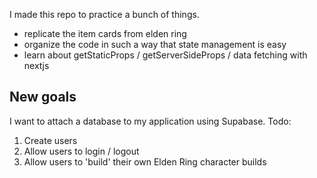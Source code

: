 I made this repo to practice a bunch of things.

- replicate the item cards from elden ring
- organize the code in such a way that state management is easy
- learn about getStaticProps / getServerSideProps / data fetching with nextjs

## New goals

I want to attach a database to my application using Supabase.
Todo:

1. Create users
2. Allow users to login / logout
3. Allow users to 'build' their own Elden Ring character builds
